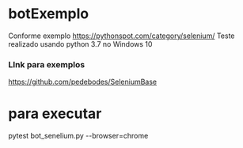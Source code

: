 # botExemplo

Conforme exemplo https://pythonspot.com/category/selenium/
Teste realizado usando python 3.7 no Windows 10

###  LInk para exemplos
https://github.com/pedebodes/SeleniumBase

# para executar 
pytest  bot_senelium.py  --browser=chrome